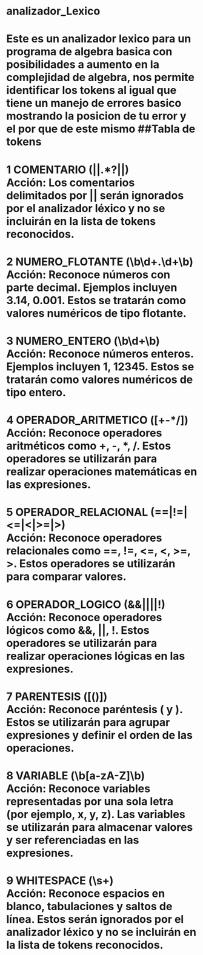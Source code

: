# analizador_Lexico
Este es un analizador lexico para un programa de algebra basica con posibilidades a aumento en la complejidad de algebra, nos permite identificar los tokens al igual que tiene un manejo de errores basico mostrando la posicion de tu error y el por que de este mismo
##Tabla de tokens
===
**1 COMENTARIO (\|\|.*?\|\|)**  
Acción: Los comentarios delimitados por || serán ignorados por el analizador léxico y no se incluirán en la lista de tokens reconocidos.
===
**2 NUMERO_FLOTANTE (\b\d+\.\d+\b)**  
Acción: Reconoce números con parte decimal. Ejemplos incluyen 3.14, 0.001. Estos se tratarán como valores numéricos de tipo flotante.
===
**3 NUMERO_ENTERO (\b\d+\b)**  
Acción: Reconoce números enteros. Ejemplos incluyen 1, 12345. Estos se tratarán como valores numéricos de tipo entero.
===
**4 OPERADOR_ARITMETICO ([+\-*/])**  
Acción: Reconoce operadores aritméticos como +, -, *, /. Estos operadores se utilizarán para realizar operaciones matemáticas en las expresiones.
===
**5 OPERADOR_RELACIONAL (==|!=|<=|<|>=|>)**  
Acción: Reconoce operadores relacionales como ==, !=, <=, <, >=, >. Estos operadores se utilizarán para comparar valores.
===
**6 OPERADOR_LOGICO (&&|\|\||!)**  
Acción: Reconoce operadores lógicos como &&, ||, !. Estos operadores se utilizarán para realizar operaciones lógicas en las expresiones.
===
**7 PARENTESIS ([()])**  
Acción: Reconoce paréntesis ( y ). Estos se utilizarán para agrupar expresiones y definir el orden de las operaciones.
===
**8 VARIABLE (\b[a-zA-Z]\b)**  
Acción: Reconoce variables representadas por una sola letra (por ejemplo, x, y, z). Las variables se utilizarán para almacenar valores y ser referenciadas en las expresiones.
===
**9 WHITESPACE (\s+)**  
Acción: Reconoce espacios en blanco, tabulaciones y saltos de línea. Estos serán ignorados por el analizador léxico y no se incluirán en la lista de tokens reconocidos.
===
